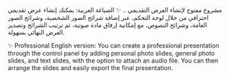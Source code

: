 مشروع مفتوح لإنشاء العرض التقديمي .. 
✨ الصياغة العربية:
يمكنك إنشاء عرض تقديمي احترافي من خلال لوحة التحكم، عبر إضافة شرائح الصور الشخصية، وشرائح الصور العامة، وشرائح النصوص، مع إمكانية إرفاق مادة صوتية، ثم ترتيب الشرائح وتصدير العرض النهائي بسهولة.

✨ Professional English version:
You can create a professional presentation through the control panel by adding personal photo slides, general photo slides, and text slides, with the option to attach an audio file. You can then arrange the slides and easily export the final presentation.
